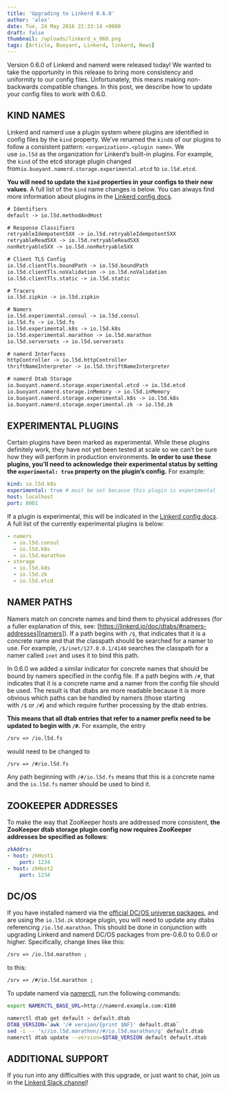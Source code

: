 ```yaml
---
title: 'Upgrading to Linkerd 0.6.0'
author: 'alex'
date: Tue, 24 May 2016 22:33:14 +0000
draft: false
thumbnail: /uploads/linkerd_v_060.png
tags: [Article, Buoyant, Linkerd, linkerd, News]
---
```


Version 0.6.0 of Linkerd and namerd were released today! We wanted to take the
opportunity in this release to bring more consistency and uniformity to our
config files. Unfortunately, this means making non-backwards compatible changes.
In this post, we describe how to update your config files to work with 0.6.0.

## KIND NAMES

Linkerd and namerd use a plugin system where plugins are identified in config
files by the `kind` property. We’ve renamed the `kind`s of our plugins to follow
a consistent pattern: `<organization>.<plugin name>`. We use `io.l5d` as the
organization for Linkerd’s built-in plugins. For example, the `kind` of the etcd
storage plugin changed
from`io.buoyant.namerd.storage.experimental.etcd` to `io.l5d.etcd`.

**You will need to update the `kind` properties in your configs to their new
values**. A full list of the `kind` name changes is below. You can always find
more information about plugins in the [Linkerd config
docs](https://linkerd.io/doc/0.6.0/linkerd/config/).

```txt
# Identifiers
default -> io.l5d.methodAndHost

# Response Classifiers
retryableIdempotent5XX -> io.l5d.retryableIdempotent5XX
retryableRead5XX -> io.l5d.retryableRead5XX
nonRetryable5XX -> io.l5d.nonRetryable5XX

# Client TLS Config
io.l5d.clientTls.boundPath -> io.l5d.boundPath
io.l5d.clientTls.noValidation -> io.l5d.noValidation
io.l5d.clientTls.static -> io.l5d.static

# Tracers
io.l5d.zipkin -> io.l5d.zipkin

# Namers
io.l5d.experimental.consul -> io.l5d.consul
io.l5d.fs -> io.l5d.fs
io.l5d.experimental.k8s -> io.l5d.k8s
io.l5d.experimental.marathon -> io.l5d.marathon
io.l5d.serversets -> io.l5d.serversets

# namerd Interfaces
httpController -> io.l5d.httpController
thriftNameInterpreter -> io.l5d.thriftNameInterpreter

# namerd Dtab Storage
io.buoyant.namerd.storage.experimental.etcd -> io.l5d.etcd
io.buoyant.namerd.storage.inMemory -> io.l5d.inMemory
io.buoyant.namerd.storage.experimental.k8s -> io.l5d.k8s
io.buoyant.namerd.storage.experimental.zk -> io.l5d.zk
```

## EXPERIMENTAL PLUGINS

Certain plugins have been marked as experimental. While these plugins definitely
work, they have not yet been tested at scale so we can’t be sure how they will
perform in production environments. **In order to use these plugins, you’ll need
to acknowledge their experimental status by setting the `experimental:
true` property on the plugin’s config.** For example:

```yml
kind: io.l5d.k8s
experimental: true # must be set because this plugin is experimental
host: localhost
port: 8001
```

If a plugin is experimental, this will be indicated in the [Linkerd config
docs](https://linkerd.io/doc/0.6.0/linkerd/config/). A full list of the
currently experimental plugins is below:

```yml
- namers
  - io.l5d.consul
  - io.l5d.k8s
  - io.l5d.marathon
- storage
  - io.l5d.k8s
  - io.l5d.zk
  - io.l5d.etcd
```

## NAMER PATHS

Namers match on concrete names and bind them to physical addresses (for a fuller
explanation of this,
see: [https://linkerd.io/doc/dtabs/#namers-addresses][namers]).
If a path begins with `/$`, that indicates that it is a concrete name and that
the classpath should be searched for a namer to use. For
example, `/$/inet/127.0.0.1/4140` searches the classpath for a namer
called `inet` and uses it to bind this path.

In 0.6.0 we added a similar indicator for concrete names that should be bound by
namers specified in the config file. If a path begins with `/#`, that indicates
that it is a concrete name and a namer from the config file should be used. The
result is that dtabs are more readable because it is more obvious which paths
can be handled by namers (those starting with `/$` or `/#`) and which require
further processing by the dtab entries.

**This means that all dtab entries that refer to a namer prefix need to be
updated to begin with `/#`.** For example, the entry

```txt
/srv => /io.l5d.fs
```

would need to be changed to

```txt
/srv => /#/io.l5d.fs
```

Any path beginning with `/#/io.l5d.fs` means that this is a concrete name and
the `io.l5d.fs` namer should be used to bind it.

## ZOOKEEPER ADDRESSES

To make the way that ZooKeeper hosts are addressed more consistent, **the
ZooKeeper dtab storage plugin config now requires ZooKeeper addresses be
specified as follows**:

```yml
zkAddrs:
- host: zkHost1
    port: 1234
- host: zkHost2
    port: 1234
```

## DC/OS

If you have installed namerd via the [official DC/OS universe
packages](https://github.com/mesosphere/universe), and are using
the `io.l5d.zk` storage plugin, you will need to update any dtabs
referencing `/io.l5d.marathon`. This should be done in conjunction with
upgrading Linkerd and namerd DC/OS packages from pre-0.6.0 to 0.6.0 or higher.
Specifically, change lines like this:

```txt
/srv => /io.l5d.marathon ;
```

to this:

```txt
/srv => /#/io.l5d.marathon ;
```

To update namerd via [namerctl](https://github.com/linkerd/namerctl), run the
following commands:

```bash
export NAMERCTL_BASE_URL=http://namerd.example.com:4180

namerctl dtab get default > default.dtab
DTAB_VERSION=`awk '/# version/{print $NF}' default.dtab`
sed -i -- 's//io.l5d.marathon//#/io.l5d.marathon/g' default.dtab
namerctl dtab update --version=$DTAB_VERSION default default.dtab
```

## ADDITIONAL SUPPORT

If you run into any difficulties with this upgrade, or just want to chat, join
us in the [Linkerd Slack channel](http://slack.linkerd.io/)!

[namers]: https://linkerd.io/doc/dtabs/#namers-addresses
